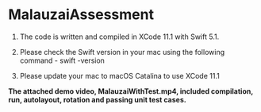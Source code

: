 # MalauzaiAssessment

1. The code is written and compiled in XCode 11.1 with Swift 5.1.

2. Please check the Swift version in your mac using the following command - 
   swift -version

3. Please update your mac to macOS Catalina to use XCode 11.1

**The attached demo video, MalauzaiWithTest.mp4, included compilation, run, autolayout, rotation and passing unit test cases.**
